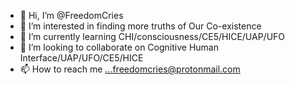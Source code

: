 - 👋 Hi, I’m @FreedomCries
- 👀 I’m interested in finding more truths of Our Co-existence 
- 🌱 I’m currently learning CHI/consciousness/CE5/HICE/UAP/UFO
- 💞️ I’m looking to collaborate on Cognitive Human Interface/UAP/UFO/CE5/HICE
- 📫 How to reach me ...freedomcries@protonmail.com 

<!---
FreedomCries/FreedomCries is a ✨ special ✨ repository because its `README.md` (this file) appears on your GitHub profile.
You can click the Preview link to take a look at your changes.
--->
